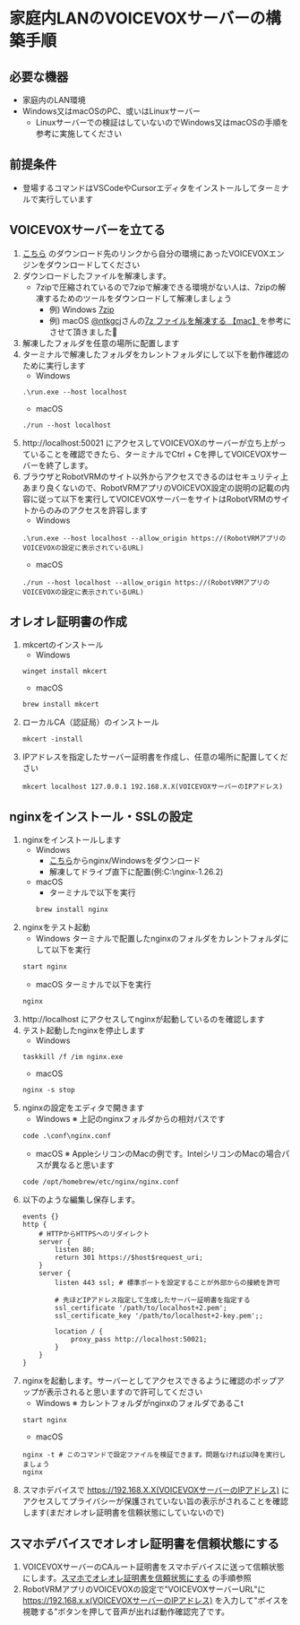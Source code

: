 # 家庭内LANのVOICEVOXサーバーの構築手順

## 必要な機器

- 家庭内のLAN環境
- Windows又はmacOSのPC、或いはLinuxサーバー
    - Linuxサーバーでの検証はしていないのでWindows又はmacOSの手順を参考に実施してください

## 前提条件

- 登場するコマンドはVSCodeやCursorエディタをインストールしてターミナルで実行しています

## VOICEVOXサーバーを立てる

1. [こちら](https://github.com/VOICEVOX/voicevox_engine?tab=readme-ov-file#%E3%83%80%E3%82%A6%E3%83%B3%E3%83%AD%E3%83%BC%E3%83%89) のダウンロード先のリンクから自分の環境にあったVOICEVOXエンジンをダウンロードしてください
1. ダウンロードしたファイルを解凍します。
    - 7zipで圧縮されているので7zipで解凍できる環境がない人は、7zipの解凍するためのツールをダウンロードして解凍しましょう
        - 例) Windows [7zip](https://7-zip.org/download.html)
        - 例) macOS [@ntkgcj](https://qiita.com/ntkgcj)さんの[7z ファイルを解凍する 【mac】](https://qiita.com/ntkgcj/items/afe4863c40680d72a755)を参考にさせて頂きました🙇
1. 解凍したフォルダを任意の場所に配置します
1. ターミナルで解凍したフォルダをカレントフォルダにして以下を動作確認のために実行します
    - Windows
    ```
    .\run.exe --host localhost
    ```
    - macOS
    ```
    ./run --host localhost
    ```
1. http://localhost:50021 にアクセスしてVOICEVOXのサーバーが立ち上がっていることを確認できたら、ターミナルでCtrl + Cを押してVOICEVOXサーバーを終了します。
1. ブラウザとRobotVRMのサイト以外からアクセスできるのはセキュリティ上あまり良くないので、RobotVRMアプリのVOICEVOX設定の説明の記載の内容に従って以下を実行してVOICEVOXサーバーをサイトはRobotVRMのサイトからのみのアクセスを許容します
    - Windows
    ```
    .\run.exe --host localhost --allow_origin https://(RobotVRMアプリのVOICEVOXの設定に表示されているURL)
    ```
    - macOS
    ```
    ./run --host localhost --allow_origin https://(RobotVRMアプリのVOICEVOXの設定に表示されているURL)
    ```

## オレオレ証明書の作成

1. mkcertのインストール
    - Windows
    ```
    winget install mkcert
    ```
    - macOS
    ``` 
    brew install mkcert 
    ```
1. ローカルCA（認証局）のインストール
    ```
    mkcert -install
    ```
1. IPアドレスを指定したサーバー証明書を作成し、任意の場所に配置してください
    ```
    mkcert localhost 127.0.0.1 192.168.X.X(VOICEVOXサーバーのIPアドレス)
    ```

## nginxをインストール・SSLの設定

1. nginxをインストールします
    - Windows
        - [こちら](https://nginx.org/en/download.html)からnginx/Windowsをダウンロード
        - 解凍してドライブ直下に配置(例:C:\nginx-1.26.2\)
    - macOS
        - ターミナルで以下を実行
        ```
        brew install nginx
        ```
1. nginxをテスト起動
    - Windows ターミナルで配置したnginxのフォルダをカレントフォルダにして以下を実行
    ```
    start nginx
    ```
    - macOS ターミナルで以下を実行
    ```
    nginx
    ```
1. http://localhost にアクセスしてnginxが起動しているのを確認します
1. テスト起動したnginxを停止します
    - Windows
    ```
    taskkill /f /im nginx.exe
    ```
    - macOS
    ```
    nginx -s stop
    ```
1. nginxの設定をエディタで開きます
    - Windows ※ 上記のnginxフォルダからの相対パスです
    ```
    code .\conf\nginx.conf
    ```
    - macOS ※ AppleシリコンのMacの例です。IntelシリコンのMacの場合パスが異なると思います
    ```
    code /opt/homebrew/etc/nginx/nginx.conf
    ```
1. 以下のような編集し保存します。
    ```
    events {}
    http {
        # HTTPからHTTPSへのリダイレクト
        server {
            listen 80;
            return 301 https://$host$request_uri;
        }
        server {
            listen 443 ssl; # 標準ポートを設定することが外部からの接続を許可

            # 先ほどIPアドレス指定して生成したサーバー証明書を指定する
            ssl_certificate '/path/to/localhost+2.pem';
            ssl_certificate_key '/path/to/localhost+2-key.pem';;
  
            location / {
                proxy_pass http://localhost:50021;
            }
        }
    }
    ```
1. nginxを起動します。サーバーとしてアクセスできるように確認のポップアップが表示されると思いますので許可してください
    - Windows ※ カレントフォルダがnginxのフォルダであるこt
    ```
    start nginx
    ```
    - macOS
    ```
    nginx -t # このコマンドで設定ファイルを検証できます。問題なければ以降を実行しましょう
    nginx
    ```
1. スマホデバイスで https://192.168.X.X(VOICEVOXサーバーのIPアドレス) にアクセスしてプライバシーが保護されていない旨の表示がされることを確認します(まだオレオレ証明書を信頼状態にしていないので)

## スマホデバイスでオレオレ証明書を信頼状態にする

1. VOICEVOXサーバーのCAルート証明書をスマホデバイスに送って信頼状態にします。[スマホでオレオレ証明書を信頼状態にする](./smartphone_install_self_signed_cert.md) の手順参照
1. RobotVRMアプリのVOICEVOXの設定で"VOICEVOXサーバーURL"に https://192.168.x.x(VOICEVOXサーバーのIPアドレス) を入力して"ボイスを視聴する"ボタンを押して音声が出れば動作確認完了です。 